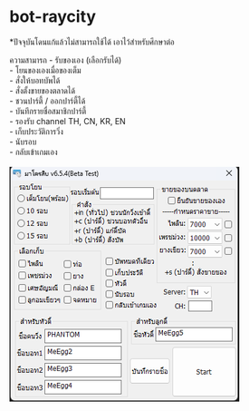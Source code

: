 # bot-raycity

 *ปัจจุบันโดนแก้แล้วไม่สามารถใช้ได้ เอาไว้สำหรับศึกษาต่อ
 
ความสามารถ
    - รับของเอง (เลือกรับได้) <br>
    - โยนของเองเมื่อของเต็ม<br>
    - สั่งให้บอทบัพได้<br>
    - สั่งตั้งขายของตลาดได้<br>
    - ชวนปาร์ตี้ / ออกปาร์ตี้ได้<br>
    - บันทึกรายชื่อสมาชิกปาร์ตี้<br>
    - รองรับ channel TH, CN, KR, EN<br>
    - เก็บประวัติการวิ่ง<br>
    - นับรอบ<br>
    - กลับเข้าเกมเอง<br>
<br>
<img src="picture.png"/>
